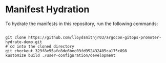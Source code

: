 
# Manifest Hydration

To hydrate the manifests in this repository, run the following commands:

```shell

git clone https://github.com/lloydsmithjr03/argocon-gitops-promoter-hydrate-demo.git
# cd into the cloned directory
git checkout 329f8e55afc8de6bec03fd952432405ca175c898
kustomize build ./user-configuration/development
```